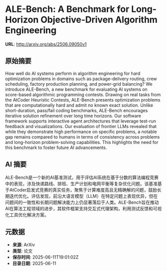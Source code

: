 # ALE-Bench: A Benchmark for Long-Horizon Objective-Driven Algorithm Engineering

**URL**: http://arxiv.org/abs/2506.09050v1

## 原始摘要

How well do AI systems perform in algorithm engineering for hard optimization
problems in domains such as package-delivery routing, crew scheduling, factory
production planning, and power-grid balancing? We introduce ALE-Bench, a new
benchmark for evaluating AI systems on score-based algorithmic programming
contests. Drawing on real tasks from the AtCoder Heuristic Contests, ALE-Bench
presents optimization problems that are computationally hard and admit no known
exact solution. Unlike short-duration, pass/fail coding benchmarks, ALE-Bench
encourages iterative solution refinement over long time horizons. Our software
framework supports interactive agent architectures that leverage test-run
feedback and visualizations. Our evaluation of frontier LLMs revealed that
while they demonstrate high performance on specific problems, a notable gap
remains compared to humans in terms of consistency across problems and
long-horizon problem-solving capabilities. This highlights the need for this
benchmark to foster future AI advancements.


## AI 摘要

ALE-Bench是一个新的AI基准测试，用于评估AI系统在基于分数的算法编程竞赛中的表现，涉及快递路线、排班、生产计划和电网平衡等复杂优化问题。该基准基于AtCoder启发式竞赛的真实任务，聚焦于计算难度高且无精确解的问题，鼓励长期迭代优化。评估发现，前沿大语言模型（LLM）在特定问题上表现优异，但在问题间的一致性和长期问题解决能力上仍显著落后于人类。ALE-Bench旨在推动AI在算法工程领域的进步，其软件框架支持交互式代理架构，利用测试反馈和可视化工具优化解决方案。

## 元数据

- **来源**: ArXiv
- **类型**: 论文
- **保存时间**: 2025-06-11T19:01:02Z
- **目录日期**: 2025-06-11
